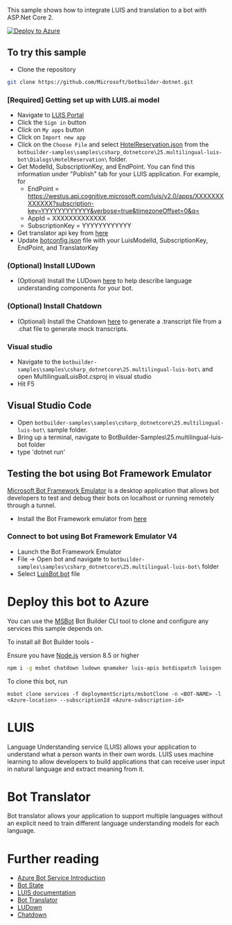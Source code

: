 ﻿This sample shows how to integrate LUIS and translation to a bot with ASP.Net Core 2.

[![Deploy to Azure](https://azuredeploy.net/deploybutton.png)](https://azuredeploy.net/)

## To try this sample
- Clone the repository
```bash
git clone https://github.com/Microsoft/botbuilder-dotnet.git
```
### [Required] Getting set up with LUIS.ai model
- Navigate to [LUIS Portal](http://luis.ai)
- Click the `Sign in` button
- Click on `My apps` button
- Click on `Import new app`
- Click on the `Choose File` and select [HotelReservation.json](HotelReservation.json) from the `botbuilder-samples\samples\csharp_dotnetcore\25.multilingual-luis-bot\Dialogs\HotelReservation\` folder.
- Get ModelId, SubscriptionKey, and EndPoint. You can find this information under "Publish" tab for your LUIS application. For example, for
	- EndPoint = https://westus.api.cognitive.microsoft.com/luis/v2.0/apps/XXXXXXXXXXXXX?subscription-key=YYYYYYYYYYYY&verbose=true&timezoneOffset=0&q= 
    - AppId = XXXXXXXXXXXXX
    - SubscriptionKey = YYYYYYYYYYYY
- Get translator api key from [here](https://www.microsoft.com/en-us/translator/)
- Update [botconfig.json](botconfig.json) file with your LuisModelId, SubscriptionKey, EndPoint, and TranslatorKey


### (Optional) Install LUDown
- (Optional) Install the LUDown [here](https://github.com/Microsoft/botbuilder-tools/tree/master/packages/LUDown) to help describe language understanding components for your bot.

### (Optional) Install Chatdown
- (Optional) Install the Chatdown [here](https://github.com/Microsoft/botbuilder-tools/tree/master/packages/Chatdown) to generate a .transcript file from a .chat file to generate mock transcripts.

### Visual studio
- Navigate to the `botbuilder-samples\samples\csharp_dotnetcore\25.multilingual-luis-bot\` and open MultilingualLuisBot.csproj in visual studio
- Hit F5

## Visual Studio Code
- Open `botbuilder-samples\samples\csharp_dotnetcore\25.multilingual-luis-bot\` sample folder.
- Bring up a terminal, navigate to BotBuilder-Samples\25.multilingual-luis-bot folder
- type 'dotnet run'

## Testing the bot using Bot Framework Emulator
[Microsoft Bot Framework Emulator](https://github.com/microsoft/botframework-emulator) is a desktop application that allows bot developers to test and debug their bots on localhost or running remotely through a tunnel.

- Install the Bot Framework emulator from [here](https://github.com/Microsoft/BotFramework-Emulator/releases)

### Connect to bot using Bot Framework Emulator **V4**
- Launch the Bot Framework Emulator
- File -> Open bot and navigate to `botbuilder-samples\samples\csharp_dotnetcore\25.multilingual-luis-bot\` folder
- Select [LuisBot.bot](LuisBot.bot) file

# Deploy this bot to Azure
You can use the [MSBot](https://github.com/microsoft/botbuilder-tools) Bot Builder CLI tool to clone and configure any services this sample depends on. 

To install all Bot Builder tools - 

Ensure you have [Node.js](https://nodejs.org/) version 8.5 or higher

```bash
npm i -g msbot chatdown ludown qnamaker luis-apis botdispatch luisgen
```
To clone this bot, run
```
msbot clone services -f deploymentScripts/msbotClone -n <BOT-NAME> -l <Azure-location> --subscriptionId <Azure-subscription-id>
```

# LUIS
Language Understanding service (LUIS) allows your application to understand what a person wants in their own words. LUIS uses machine learning to allow developers to build applications that can receive user input in natural language and extract meaning from it.

# Bot Translator
Bot translator allows your application to support multiple languages without an explicit need to train different language understanding models for each language.

# Further reading

- [Azure Bot Service Introduction](https://docs.microsoft.com/en-us/azure/bot-service/bot-service-overview-introduction?view=azure-bot-service-4.0)
- [Bot State](https://docs.microsoft.com/en-us/azure/bot-service/bot-builder-storage-concept?view=azure-bot-service-4.0)
- [LUIS documentation](https://docs.microsoft.com/en-us/azure/cognitive-services/LUIS/)
- [Bot Translator](https://docs.microsoft.com/en-us/azure/bot-service/bot-builder-howto-translation?view=azure-bot-service-4.0&tabs=cs)
- [LUDown](https://github.com/Microsoft/botbuilder-tools/tree/master/packages/Ludown)
- [Chatdown](https://github.com/Microsoft/botbuilder-tools/tree/master/packages/Chatdown)